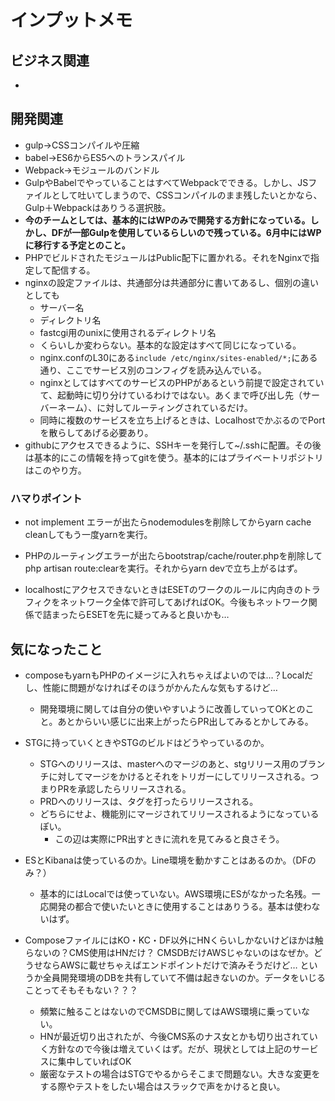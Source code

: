 # インプットメモ

## ビジネス関連

- 

## 開発関連

- gulp→CSSコンパイルや圧縮
- babel→ES6からES5へのトランスパイル
- Webpack→モジュールのバンドル
- GulpやBabelでやっていることはすべてWebpackでできる。しかし、JSファイルとして吐いてしまうので、CSSコンパイルのまま残したいとかなら、Gulp＋Webpackはありうる選択肢。
- **今のチームとしては、基本的にはWPのみで開発する方針になっている。しかし、DFが一部Gulpを使用しているらしいので残っている。6月中にはWPに移行する予定とのこと。**
- PHPでビルドされたモジュールはPublic配下に置かれる。それをNginxで指定して配信する。
- nginxの設定ファイルは、共通部分は共通部分に書いてあるし、個別の違いとしても
  - サーバー名
  - ディレクトリ名
  - fastcgi用のunixに使用されるディレクトリ名
  - くらいしか変わらない。基本的な設定はすべて同じになっている。
  - nginx.confのL30にある`include /etc/nginx/sites-enabled/*;`にある通り、ここでサービス別のコンフィグを読み込んでいる。
  - nginxとしてはすべてのサービスのPHPがあるという前提で設定されていて、起動時に切り分けているわけではない。あくまで呼び出し先（サーバーネーム）、に対してルーティングされているだけ。
  - 同時に複数のサービスを立ち上げるときは、LocalhostでかぶるのでPortを散らしてあげる必要あり。
- githubにアクセスできるように、SSHキーを発行して~/.sshに配置。その後は基本的にこの情報を持ってgitを使う。基本的にはプライベートリポジトリはこのやり方。

### ハマりポイント

- not implement エラーが出たらnodemodulesを削除してからyarn cache cleanしてもう一度yarnを実行。

- PHPのルーティングエラーが出たらbootstrap/cache/router.phpを削除してphp artisan route:clearを実行。それからyarn devで立ち上がるはず。
- localhostにアクセスできないときはESETのワークのルールに内向きのトラフィクをネットワーク全体で許可してあげればOK。今後もネットワーク関係で詰まったらESETを先に疑ってみると良いかも…



## 気になったこと

- composeもyarnもPHPのイメージに入れちゃえばよいのでは…？Localだし、性能に問題がなければそのほうがかんたんな気もするけど…
  - 開発環境に関しては自分の使いやすいように改善していってOKとのこと。あとからいい感じに出来上がったらPR出してみるとかしてみる。
- STGに持っていくときやSTGのビルドはどうやっているのか。
  - STGへのリリースは、masterへのマージのあと、stgリリース用のブランチに対してマージをかけるとそれをトリガーにしてリリースされる。つまりPRを承認したらリリースされる。
  - PRDへのリリースは、タグを打ったらリリースされる。
  - どちらにせよ、機能別にマージされてリリースされるようになっているぽい。
    - この辺は実際にPR出すときに流れを見てみると良さそう。

- ESとKibanaは使っているのか。Line環境を動かすことはあるのか。（DFのみ？）
  - 基本的にはLocalでは使っていない。AWS環境にESがなかった名残。一応開発の都合で使いたいときに使用することはありうる。基本は使わないはず。

- ComposeファイルにはKO・KC・DF以外にHNくらいしかないけどほかは触らないの？CMS使用はHNだけ？
  CMSDBだけAWSじゃないのはなぜか。どうせならAWSに載せちゃえばエンドポイントだけで済みそうだけど…
  というか全員開発環境のDBを共有していて不備は起きないのか。データをいじることってそもそもない？？？
  - 頻繁に触ることはないのでCMSDBに関してはAWS環境に乗っていない。
  - HNが最近切り出されたが、今後CMS系のナス女とかも切り出されていく方針なので今後は増えていくはず。だが、現状としては上記のサービスに集中していればOK
  - 厳密なテストの場合はSTGでやるからそこまで問題ない。大きな変更をする際やテストをしたい場合はスラックで声をかけると良い。

